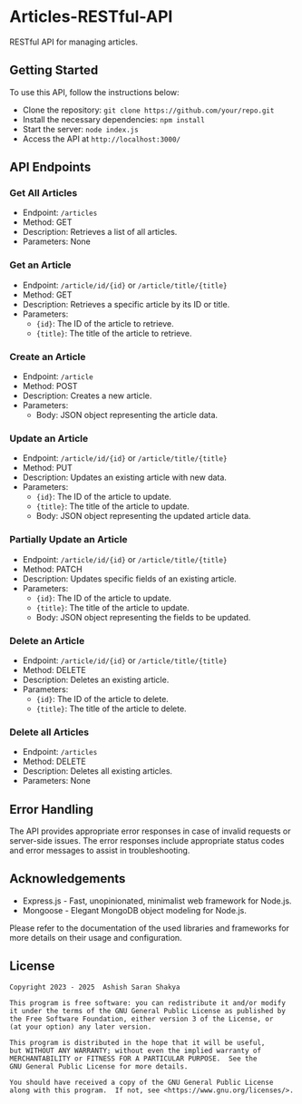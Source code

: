 # Articles-RESTful-API

RESTful API for managing articles.

## Getting Started
To use this API, follow the instructions below:

- Clone the repository: `git clone https://github.com/your/repo.git`
- Install the necessary dependencies: `npm install`
- Start the server: `node index.js`
- Access the API at `http://localhost:3000/`

## API Endpoints

### Get All Articles
- Endpoint: `/articles`
- Method: GET
- Description: Retrieves a list of all articles.
- Parameters: None

### Get an Article
- Endpoint: `/article/id/{id}` or `/article/title/{title}`
- Method: GET
- Description: Retrieves a specific article by its ID or title.
- Parameters:
   - `{id}`: The ID of the article to retrieve.
   - `{title}`: The title of the article to retrieve.

### Create an Article
- Endpoint: `/article`
- Method: POST
- Description: Creates a new article.
- Parameters:
   - Body: JSON object representing the article data.

### Update an Article
- Endpoint: `/article/id/{id}` or `/article/title/{title}`
- Method: PUT
- Description: Updates an existing article with new data.
- Parameters:
   - `{id}`: The ID of the article to update.
   - `{title}`: The title of the article to update.
   - Body: JSON object representing the updated article data.

### Partially Update an Article
- Endpoint: `/article/id/{id}` or `/article/title/{title}`
- Method: PATCH
- Description: Updates specific fields of an existing article.
- Parameters:
   - `{id}`: The ID of the article to update.
   - `{title}`: The title of the article to update.
   - Body: JSON object representing the fields to be updated.

### Delete an Article
- Endpoint: `/article/id/{id}` or `/article/title/{title}`
- Method: DELETE
- Description: Deletes an existing article.
- Parameters:
   - `{id}`: The ID of the article to delete.
   - `{title}`: The title of the article to delete.

### Delete all Articles
- Endpoint: `/articles`
- Method: DELETE
- Description: Deletes all existing articles.
- Parameters: None

## Error Handling
The API provides appropriate error responses in case of invalid requests or server-side issues. The error responses include appropriate status codes and error messages to assist in troubleshooting.

## Acknowledgements
- Express.js - Fast, unopinionated, minimalist web framework for Node.js.
- Mongoose - Elegant MongoDB object modeling for Node.js.

Please refer to the documentation of the used libraries and frameworks for more details on their usage and configuration.

## License
```
Copyright 2023 - 2025  Ashish Saran Shakya

This program is free software: you can redistribute it and/or modify
it under the terms of the GNU General Public License as published by
the Free Software Foundation, either version 3 of the License, or
(at your option) any later version.

This program is distributed in the hope that it will be useful,
but WITHOUT ANY WARRANTY; without even the implied warranty of
MERCHANTABILITY or FITNESS FOR A PARTICULAR PURPOSE.  See the
GNU General Public License for more details.

You should have received a copy of the GNU General Public License
along with this program.  If not, see <https://www.gnu.org/licenses/>.
```
